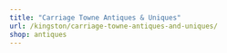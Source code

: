 ```yaml
---
title: "Carriage Towne Antiques & Uniques"
url: /kingston/carriage-towne-antiques-and-uniques/
shop: antiques
---
```

